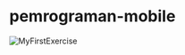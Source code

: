 # pemrograman-mobile
![MyFirstExercise](https://user-images.githubusercontent.com/44739319/68685409-adf87600-059c-11ea-98ee-f90282996d1d.jpeg)
